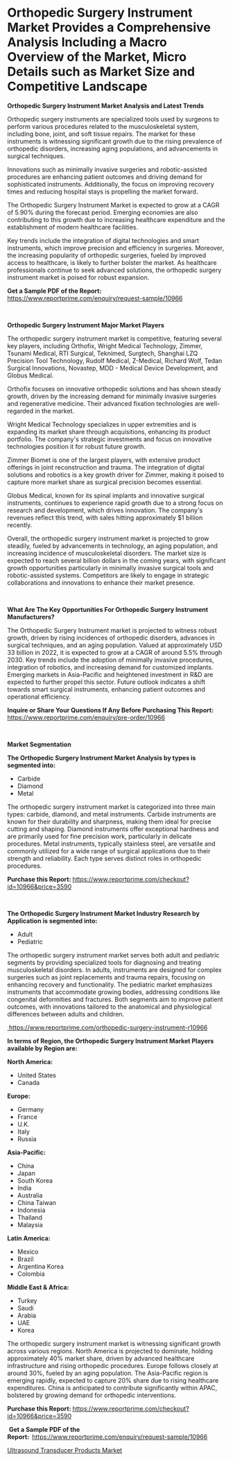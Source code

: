 <p><h1>Orthopedic Surgery Instrument Market Provides a Comprehensive Analysis Including a Macro Overview of the Market, Micro Details such as Market Size and Competitive Landscape</h1></p><p><strong>Orthopedic Surgery Instrument Market Analysis and Latest Trends</strong></p>
<p><p>Orthopedic surgery instruments are specialized tools used by surgeons to perform various procedures related to the musculoskeletal system, including bone, joint, and soft tissue repairs. The market for these instruments is witnessing significant growth due to the rising prevalence of orthopedic disorders, increasing aging populations, and advancements in surgical techniques. </p><p>Innovations such as minimally invasive surgeries and robotic-assisted procedures are enhancing patient outcomes and driving demand for sophisticated instruments. Additionally, the focus on improving recovery times and reducing hospital stays is propelling the market forward. </p><p>The Orthopedic Surgery Instrument Market is expected to grow at a CAGR of 5.90% during the forecast period. Emerging economies are also contributing to this growth due to increasing healthcare expenditure and the establishment of modern healthcare facilities. </p><p>Key trends include the integration of digital technologies and smart instruments, which improve precision and efficiency in surgeries. Moreover, the increasing popularity of orthopedic surgeries, fueled by improved access to healthcare, is likely to further bolster the market. As healthcare professionals continue to seek advanced solutions, the orthopedic surgery instrument market is poised for robust expansion.</p></p>
<p><strong>Get a Sample PDF of the Report:&nbsp;</strong> <a href="https://www.reportprime.com/enquiry/request-sample/10966?utm_campaign=3206&utm_medium=2&utm_source=Github&utm_content=ia&utm_term=20032025&utm_id=orthopedic-surgery-instrument">https://www.reportprime.com/enquiry/request-sample/10966</a></p>
<p>&nbsp;</p>
<p><strong>Orthopedic Surgery Instrument Major Market Players</strong></p>
<p><p>The orthopedic surgery instrument market is competitive, featuring several key players, including Orthofix, Wright Medical Technology, Zimmer, Tsunami Medical, RTI Surgical, Teknimed, Surgtech, Shanghai LZQ Precision Tool Technology, Rudolf Medical, Z-Medical, Richard Wolf, Tedan Surgical Innovations, Novastep, MDD - Medical Device Development, and Globus Medical.</p><p>Orthofix focuses on innovative orthopedic solutions and has shown steady growth, driven by the increasing demand for minimally invasive surgeries and regenerative medicine. Their advanced fixation technologies are well-regarded in the market.</p><p>Wright Medical Technology specializes in upper extremities and is expanding its market share through acquisitions, enhancing its product portfolio. The company's strategic investments and focus on innovative technologies position it for robust future growth.</p><p>Zimmer Biomet is one of the largest players, with extensive product offerings in joint reconstruction and trauma. The integration of digital solutions and robotics is a key growth driver for Zimmer, making it poised to capture more market share as surgical precision becomes essential.</p><p>Globus Medical, known for its spinal implants and innovative surgical instruments, continues to experience rapid growth due to a strong focus on research and development, which drives innovation. The company's revenues reflect this trend, with sales hitting approximately $1 billion recently.</p><p>Overall, the orthopedic surgery instrument market is projected to grow steadily, fueled by advancements in technology, an aging population, and increasing incidence of musculoskeletal disorders. The market size is expected to reach several billion dollars in the coming years, with significant growth opportunities particularly in minimally invasive surgical tools and robotic-assisted systems. Competitors are likely to engage in strategic collaborations and innovations to enhance their market presence.</p></p>
<p>&nbsp;</p>
<p><strong>What Are The Key Opportunities For Orthopedic Surgery Instrument Manufacturers?</strong></p>
<p><p>The Orthopedic Surgery Instrument market is projected to witness robust growth, driven by rising incidences of orthopedic disorders, advances in surgical techniques, and an aging population. Valued at approximately USD 33 billion in 2022, it is expected to grow at a CAGR of around 5.5% through 2030. Key trends include the adoption of minimally invasive procedures, integration of robotics, and increasing demand for customized implants. Emerging markets in Asia-Pacific and heightened investment in R&D are expected to further propel this sector. Future outlook indicates a shift towards smart surgical instruments, enhancing patient outcomes and operational efficiency.</p></p>
<p><strong>Inquire or Share Your Questions If Any Before Purchasing This Report:</strong> <a href="https://www.reportprime.com/enquiry/pre-order/10966?utm_campaign=3206&utm_medium=2&utm_source=Github&utm_content=ia&utm_term=20032025&utm_id=orthopedic-surgery-instrument">https://www.reportprime.com/enquiry/pre-order/10966</a></p>
<p>&nbsp;</p>
<p><strong>Market Segmentation</strong></p>
<p><strong>The Orthopedic Surgery Instrument Market Analysis by types is segmented into:</strong></p>
<p><ul><li>Carbide</li><li>Diamond</li><li>Metal</li></ul></p>
<p><p>The orthopedic surgery instrument market is categorized into three main types: carbide, diamond, and metal instruments. Carbide instruments are known for their durability and sharpness, making them ideal for precise cutting and shaping. Diamond instruments offer exceptional hardness and are primarily used for fine precision work, particularly in delicate procedures. Metal instruments, typically stainless steel, are versatile and commonly utilized for a wide range of surgical applications due to their strength and reliability. Each type serves distinct roles in orthopedic procedures.</p></p>
<p><strong>Purchase this Report:&nbsp;</strong><a href="https://www.reportprime.com/checkout?id=10966&price=3590&utm_campaign=3206&utm_medium=2&utm_source=Github&utm_content=ia&utm_term=20032025&utm_id=orthopedic-surgery-instrument">https://www.reportprime.com/checkout?id=10966&price=3590</a></p>
<p>&nbsp;</p>
<p><strong>The Orthopedic Surgery Instrument Market Industry Research by Application is segmented into:</strong></p>
<p><ul><li>Adult</li><li>Pediatric</li></ul></p>
<p><p>The orthopedic surgery instrument market serves both adult and pediatric segments by providing specialized tools for diagnosing and treating musculoskeletal disorders. In adults, instruments are designed for complex surgeries such as joint replacements and trauma repairs, focusing on enhancing recovery and functionality. The pediatric market emphasizes instruments that accommodate growing bodies, addressing conditions like congenital deformities and fractures. Both segments aim to improve patient outcomes, with innovations tailored to the anatomical and physiological differences between adults and children.</p></p>
<p><a href="https://www.reportprime.com/orthopedic-surgery-instrument-r10966?utm_campaign=3206&utm_medium=2&utm_source=Github&utm_content=ia&utm_term=20032025&utm_id=orthopedic-surgery-instrument">&nbsp;https://www.reportprime.com/orthopedic-surgery-instrument-r10966</a></p>
<p><strong>In terms of Region, the Orthopedic Surgery Instrument Market Players available by Region are:</strong></p>
<p>
    <p> <strong> North America: </strong>
        <ul>
            <li>United States</li>
            <li>Canada</li>
        </ul>
        </p> 
    <p> <strong> Europe: </strong>
        <ul>
            <li>Germany</li>
            <li>France</li>
            <li>U.K.</li>
            <li>Italy</li>
            <li>Russia</li>
        </ul>
        </p> 
    <p> <strong> Asia-Pacific: </strong>
        <ul>
            <li>China</li>
            <li>Japan</li>
            <li>South Korea</li>
            <li>India</li>
            <li>Australia</li>
            <li>China Taiwan</li>
            <li>Indonesia</li>
            <li>Thailand</li>
            <li>Malaysia</li>
        </ul>
        </p> 
    <p> <strong> Latin America: </strong>
        <ul>
            <li>Mexico</li>
            <li>Brazil</li>
            <li>Argentina Korea</li>
            <li>Colombia</li>
        </ul>
        </p> 
    <p> <strong> Middle East & Africa: </strong>
        <ul>
            <li>Turkey</li>
            <li>Saudi</li>
            <li>Arabia</li>
            <li>UAE</li>
            <li>Korea</li>
        </ul>
    </p>
    </p>
<p><p>The orthopedic surgery instrument market is witnessing significant growth across various regions. North America is projected to dominate, holding approximately 40% market share, driven by advanced healthcare infrastructure and rising orthopedic procedures. Europe follows closely at around 30%, fueled by an aging population. The Asia-Pacific region is emerging rapidly, expected to capture 20% share due to rising healthcare expenditures. China is anticipated to contribute significantly within APAC, bolstered by growing demand for orthopedic interventions.</p></p>
<p><strong>Purchase this Report: </strong><a href="https://www.reportprime.com/checkout?id=10966&price=3590&utm_campaign=3206&utm_medium=2&utm_source=Github&utm_content=ia&utm_term=20032025&utm_id=orthopedic-surgery-instrument">https://www.reportprime.com/checkout?id=10966&price=3590</a></p>
<p>&nbsp;<strong>Get a Sample PDF of the Report:&nbsp;&nbsp;</strong><a href="https://www.reportprime.com/enquiry/request-sample/10966?utm_campaign=3206&utm_medium=2&utm_source=Github&utm_content=ia&utm_term=20032025&utm_id=orthopedic-surgery-instrument">https://www.reportprime.com/enquiry/request-sample/10966</a></p>
<p><strong></strong></p>
<p><p><a href="https://github.com/ugurgyuri/Market-Research-Report-List-1/blob/main/ultrasound-transducer-products-market.md?utm_campaign=3206&utm_medium=2&utm_source=Github&utm_content=ia&utm_term=20032025&utm_id=orthopedic-surgery-instrument">Ultrasound Transducer Products Market</a></p></p>